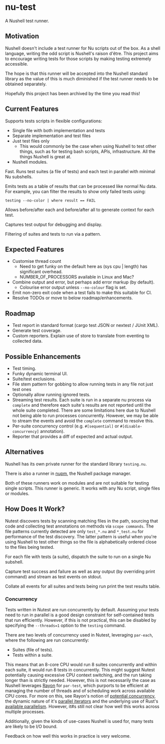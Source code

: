 # nu-test

A Nushell test runner.


## Motivation

Nushell doesn't include a test runner for Nu scripts out of the box. As a shell language, writing the odd script is Nushell's raison d'être. This project aims to encourage writing tests for those scripts by making testing extremely accessible.

The hope is that this runner will be accepted into the Nushell standard library as the value of this is much diminished if the test runner needs to be obtained separately.

Hopefully this project has been archived by the time you read this!


## Current Features

Supports tests scripts in flexible configurations:
- Single file with both implementation and tests
- Separate implementation and test files
- Just test files only
  - This would commonly be the case when using Nushell to test other things, such as for testing bash scripts, APIs, infrastructure. All the things Nushell is great at.
- Nushell modules.

Fast. Runs test suites (a file of tests) and each test in parallel with minimal Nu subshells.

Emits tests as a table of results that can be processed like normal Nu data. For example, you can filter the results to show only failed tests using:
```nu
testing --no-color | where result == FAIL
```

Allows before/after each and before/after all to generate context for each test.

Captures test output for debugging and display.

Filtering of suites and tests to run via a pattern.


## Expected Features 

- Customise thread count
  - Need to get funky on the default here as (sys cpu | length) has significant overhead.
  - NUMBER_OF_PROCESSORS available in Linux and Mac?
- Combine output and error, but perhaps add error markup (by default).
  - Colourise error output unless `--no-colour` flag is set.
- Emit non-zero exit code when a test fails to make this suitable for CI.
- Resolve TODOs or move to below roadmap/enhancements.

## Roadmap

- Test report in standard format (cargo test JSON or nextest / JUnit XML).
- Generate test coverage.
- Custom reporters. Explain use of store to translate from eventing to collected data.


## Possible Enhancements

- Test timing.
- Funky dynamic terminal UI.
- Suite/test exclusions.
- File stem pattern for gobbing to allow running tests in any file not just test ones
- Optionally allow running ignored tests.
- Streaming test results. Each suite is run in a separate nu process via `complete` and therefore each suite's results are not reported until the whole suite completed. There are some limitations here due to Nushell not being able to run processes concurrently. However, we may be able to stream the events and avoid the `complete` command to resolve this.
- Per-suite concurrency control (e.g. `#[sequential]` or `#[disable-concurrency]` annotation).
- Reporter that provides a diff of expected and actual output.


## Alternatives

Nushell has its own private runner for the standard library `testing.nu`.

There is also a runner in [nupm](https://github.com/nushell/nupm), the Nushell package manager.

Both of these runners work on modules and are not suitable for testing single scripts. This runner is generic. It works with any Nu script, single files or modules.


## How Does It Work?

Nutest discovers tests by scanning matching files in the path, sourcing that code and collecting test annotations on methods via `scope commands`. The file patterns currently detected are only `test_*.nu` and `*_test.nu` for performance of the test discovery. The latter pattern is useful when you're using Nushell to test other things so the file is alphabetically ordered close to the files being tested.

For each file with tests (a suite), dispatch the suite to run on a single Nu subshell.

Capture test success and failure as well as any output (by overriding print command) and stream as test events on stdout.

Collate all events for all suites and tests being run print the test results table.

### Concurrency

Tests written in Nutest are run concurrently by default. Assuming your tests need to run in parallel is a good design constraint for self-contained tests that run efficiently. However, if this is not practical, this can be disabled by specifying the `--threads=1` option to the `testing` command.

There are two levels of concurrency used in Nutest, leveraging `par-each`, where the following are run concurrently:
- Suites (file of tests).
- Tests within a suite.

This means that an 8-core CPU would run 8 suites concurrently and within each suite, it would run 8 tests in concurrently. This might suggest Nutest potentially causing excessive CPU context switching, and the run taking longer than is strictly needed. However, this is not necessarily the case as Nushell leverages [Rayon](https://github.com/rayon-rs/rayon) for `par-test`, which purports to be efficient at managing the number of threads and of scheduling work across available CPU cores. For more on this, see Rayon's notion of [potential concurrency](https://smallcultfollowing.com/babysteps/blog/2015/12/18/rayon-data-parallelism-in-rust/), the dynamic nature of it's [parallel iterators](https://github.com/rayon-rs/rayon?tab=readme-ov-file#parallel-iterators-and-more) and the underlying use of Rust's [available parallelism](https://doc.rust-lang.org/stable/std/thread/fn.available_parallelism.html). However, it#s still not clear how well this works across multiple processes.

Additionally, given the kinds of use-cases Nushell is used for, many tests are likely to be I/O bound.

Feedback on how well this works in practice is very welcome.
